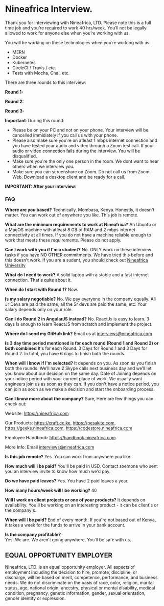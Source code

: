 # Nineafrica Interview.

Thank you for interviewing with Nineafrica, LTD. Please note this is a full time job and you’re required to work 40 hrs/week. You’ll not be legally allowed to work for anyone else when you’re working with us.

You will be working on these technologies when you’re working with us.

- MERN
- Docker
- Kubernetes
- CircleCI / Travis / etc.
- Tests with Mocha, Chai, etc.

There are three rounds to this interview:

**Round 1:**

**Round 2:**

**Round 3:**

**Important**: During this round:

- Please be on your PC and not on your phone. Your interview will be cancelled immidiately if you call us with your phone.
- Please also make sure you're on atleast 1 mbps internet connection and you have tested your audio and video through a Zoom test call. If your audio or video connection fails during the interview. You will be disqualified.
- Make sure you're the only one person in the room. We dont want to hear others when we interview you.
- Make sure you can screenshare on Zoom. Do not call us from Zoom Web. Download a desktop client and be ready for a call.

**IMPORTANT: After your interview**:

### FAQ

**Where are you based?**
Technically, Mombasa, Kenya. Honestly, it doesn't matter. You can work out of anywhere you like. This job is remote.

**What are the minimum requirements to work at Nineafrica?**
An Ubuntu or a MacOS machine with atleast 8 GB of RAM and 2 mbps internet connectivity at all times. If you do not have a machine reliable enough to work that meets these requirements. Please do not apply.

**Can I work with you if I'm a student?**
No. ONLY work on these interview tasks if you have NO OTHER commitments. We have tried this before and this doesn't work. If you are a sudent, you should check out [Nineafrica University](https://university.nineafrica.com)

**What do I need to work?**
A solid laptop with a stable and a fast internet connection. That's quite about it.

**When do I start with Round 1?**
Now.

**Is my salary negotiable?**
No. We pay everyone in the company equally. All Jr Devs are paid the same, all the Sr devs are paid the same, etc. Your salary depends only on your role.

**Can I do Round 2 in AngularJS instead?**
No. ReactJs is easy to learn. 3 days is enough to learn ReactJS from scratch and implement the project.

**Where do I send my GitHub link?**
Email us at interviews@nineafrica.com

**Is 3 day time period mentioned is for each round (Round 1 and Round 2) or both combined**
It's for each Round. 3 Days for Round 1 and 3 Days for Round 2. In total, you have 6 days to finish both the rounds.

**When will I know if I'm selected?**
It depends on you. As soon as you finish both the rounds. We'll have 2 Skype calls next business day and we'll let you know about our decision on the same day. Date of Joining depends on your notice period with your current place of work. We usually want engineers join us as soon as they can. If you don't have a notice period, you can join as soon as we make a decision and start the onboarding process.

**Can I know more about the company?**
Sure, Here are few things you can check out:

Website: https://nineafrica.com

Our Products: https://craft.co.ke, https://pesakite.com, https://geeks.nineafrica.com, https://codestore.nineafrica.com

Employee Handbook: https://handbook.nineafrica.com

More Info: Email interviews@nineafrica.com

**Is this job remote?**
Yes. You can work from anywhere you like.

**How much will I be paid?**
You'll be paid in USD. Contact soemone who sent you an interview invite to know how much we'd pay.

**Do we have paid leaves?**
Yes. You have 2 paid leaves a year.

**How many hours/week will I be working?**
40

**Will I work on client projects or one of your products?**
It depends on availability. You'll be working on an interesting product - it can be client's or the company's.

**When will I be paid?**
End of every month. If you're not based out of Kenya, it takes a week for the funds to arrive in your bank account.

**Is the company profitable?**  
Yes. We are. We aren't going anywhere. You'll be safe with us.

## EQUAL OPPORTUNITY EMPLOYER

Nineafrica, LTD. is an equal opportunity employer. All aspects of employment including the decision to hire, promote, discipline, or discharge, will be based on merit, competence, performance, and business needs. We do not discriminate on the basis of race, color, religion, marital status, age, national origin, ancestry, physical or mental disability, medical condition, pregnancy, genetic information, gender, sexual orientation, gender identity or expression.
